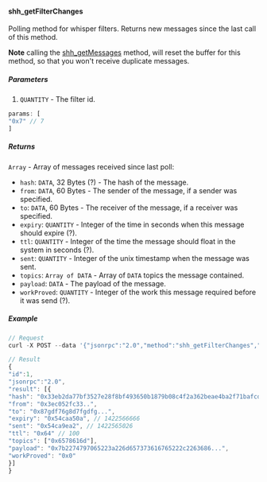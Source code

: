 
#### shh_getFilterChanges

Polling method for whisper filters. Returns new messages since the last call of this method.

**Note** calling the [shh_getMessages](#shh_getmessages) method, will reset the buffer for this method, so that you won't receive duplicate messages.


##### Parameters

1. `QUANTITY` - The filter id.

```js
params: [
"0x7" // 7
]
```

##### Returns

`Array` - Array of messages received since last poll:

- `hash`: `DATA`, 32 Bytes (?) - The hash of the message.
- `from`: `DATA`, 60 Bytes - The sender of the message, if a sender was specified.
- `to`: `DATA`, 60 Bytes - The receiver of the message, if a receiver was specified.
- `expiry`: `QUANTITY` - Integer of the time in seconds when this message should expire (?).
- `ttl`: `QUANTITY` -  Integer of the time the message should float in the system in seconds (?).
- `sent`: `QUANTITY` -  Integer of the unix timestamp when the message was sent.
- `topics`: `Array of DATA` - Array of `DATA` topics the message contained.
- `payload`: `DATA` - The payload of the message.
- `workProved`: `QUANTITY` - Integer of the work this message required before it was send (?).

##### Example
```js
// Request
curl -X POST --data '{"jsonrpc":"2.0","method":"shh_getFilterChanges","params":["0x7"],"id":73}'

// Result
{
"id":1,
"jsonrpc":"2.0",
"result": [{
"hash": "0x33eb2da77bf3527e28f8bf493650b1879b08c4f2a362beae4ba2f71bafcd91f9",
"from": "0x3ec052fc33..",
"to": "0x87gdf76g8d7fgdfg...",
"expiry": "0x54caa50a", // 1422566666
"sent": "0x54ca9ea2", // 1422565026
"ttl": "0x64" // 100
"topics": ["0x6578616d"],
"payload": "0x7b2274797065223a226d657373616765222c2263686...",
"workProved": "0x0"
}]
}
```
